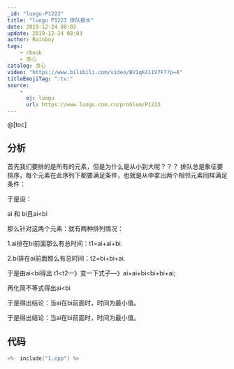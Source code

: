 ```yaml
---
_id: "luogu-P1223"
title: "luogu P1223 排队接水"
date: 2019-12-24 08:03
update: 2019-12-24 08:03
author: Rainboy
tags:
    - rbook
    - 贪心
catalog: 贪心
video: "https://www.bilibili.com/video/BV1qK411V7F7?p=4"
titleEmojiTag: ":tv:"
source: 
    - 
      oj: luogu
      url: https://www.luogu.com.cn/problem/P1223
---
```



@[toc]
## 分析
首先我们要排的是所有的元素，但是为什么是从小到大呢？？？
排队总是象征要排序，每个元素在此序列下都要满足条件，也就是从中拿出两个相邻元素同样满足条件：

于是设：

ai 和 bi且ai<bi

那么针对这两个元素：就有两种排列情况：

1.ai排在bi前面那么有总时间：t1=ai+ai+bi.

2.bi排在ai前面那么有总时间：t2=bi+bi+ai.

于是由ai<bi得出 t1<t2—》变一下式子—》ai+ai+bi<bi+bi+ai;


再化简不等式得出ai<bi

于是得出结论：当ai在bi前面时，时间为最小值。

于是得出结论：当ai在bi前面时，时间为最小值。



## 代码

```c
<%- include("1.cpp") %>
```


